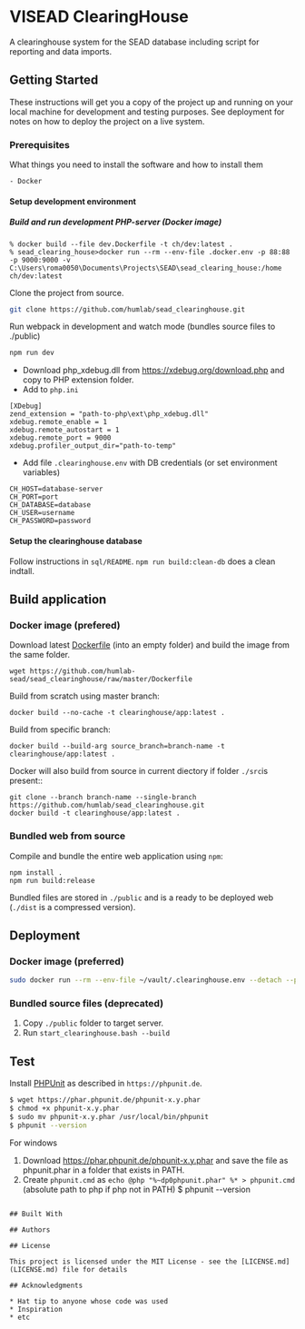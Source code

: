 # VISEAD ClearingHouse

A clearinghouse system for the SEAD database including script for reporting and data imports.

## Getting Started

These instructions will get you a copy of the project up and running on your local machine for development and testing purposes. See deployment for notes on how to deploy the project on a live system.

### Prerequisites
What things you need to install the software and how to install them
```
- Docker
```
#### Setup development environment

##### Build and run development PHP-server (Docker image)
```
% docker build --file dev.Dockerfile -t ch/dev:latest .
% sead_clearing_house>docker run --rm --env-file .docker.env -p 88:88 -p 9000:9000 -v C:\Users\roma0050\Documents\Projects\SEAD\sead_clearing_house:/home ch/dev:latest
```
Clone the project from source.
```bash
git clone https://github.com/humlab/sead_clearinghouse.git
```
Run webpack in development and watch mode (bundles source files to ./public)
```bash
npm run dev
```
- Download php_xdebug.dll from https://xdebug.org/download.php and copy to PHP extension folder.
- Add to `php.ini`
```
[XDebug]
zend_extension = "path-to-php\ext\php_xdebug.dll"
xdebug.remote_enable = 1
xdebug.remote_autostart = 1
xdebug.remote_port = 9000
xdebug.profiler_output_dir="path-to-temp"
```
- Add file `.clearinghouse.env` with DB credentials (or set environment variables)
```
CH_HOST=database-server
CH_PORT=port
CH_DATABASE=database
CH_USER=username
CH_PASSWORD=password
```

#### Setup the clearinghouse database
Follow instructions in `sql/README`. `npm run build:clean-db` does a clean indtall.

## Build application
### Docker image (prefered)
Download latest [Dockerfile](https://github.com/humlab-sead/sead_clearinghouse/raw/master/Dockerfile) (into an empty folder) and build the image from the same folder.
```
wget https://github.com/humlab-sead/sead_clearinghouse/raw/master/Dockerfile
```
Build from scratch using master branch:
```
docker build --no-cache -t clearinghouse/app:latest .
```
Build from specific branch:
```
docker build --build-arg source_branch=branch-name -t clearinghouse/app:latest .
```
Docker will also build from source in current diectory if folder `./src`is present::
```
git clone --branch branch-name --single-branch https://github.com/humlab/sead_clearinghouse.git
docker build -t clearinghouse/app:latest .
```

### Bundled web from source
Compile and bundle the entire web application using `npm`:
```
npm install .
npm run build:release
```
Bundled files are stored in `./public` and is a ready to be deployed web (`./dist` is a compressed version).

## Deployment

### Docker image (preferred)
```bash
sudo docker run --rm --env-file ~/vault/.clearinghouse.env --detach --publish 8060:8060 clearinghouse/app:latest
```
### Bundled source files (deprecated)
1. Copy `./public` folder to target server.
2. Run `start_clearinghouse.bash --build`

## Test

Install [PHPUnit](https://phpunit.de) as described in `https://phpunit.de`.

```bash
$ wget https://phar.phpunit.de/phpunit-x.y.phar
$ chmod +x phpunit-x.y.phar
$ sudo mv phpunit-x.y.phar /usr/local/bin/phpunit
$ phpunit --version
```
For windows
1. Download https://phar.phpunit.de/phpunit-x.y.phar and save the file as phpunit.phar in a folder that exists in PATH.
2. Create `phpunit.cmd` as `echo @php "%~dp0phpunit.phar" %* > phpunit.cmd` (absolute path to php if php not in PATH)
$ phpunit --version
```

## Built With

## Authors

## License

This project is licensed under the MIT License - see the [LICENSE.md](LICENSE.md) file for details

## Acknowledgments

* Hat tip to anyone whose code was used
* Inspiration
* etc
